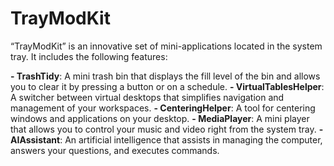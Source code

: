 # TrayModKit
“TrayModKit” is an innovative set of mini-applications located in the system tray. It includes the following features:

**- TrashTidy**: A mini trash bin that displays the fill level of the bin and allows you to clear it by pressing a button or on a schedule.
**- VirtualTablesHelper**: A switcher between virtual desktops that simplifies navigation and management of your workspaces.
**- CenteringHelper**: A tool for centering windows and applications on your desktop.
**- MediaPlayer**: A mini player that allows you to control your music and video right from the system tray.
**- AIAssistant**: An artificial intelligence that assists in managing the computer, answers your questions, and executes commands.
